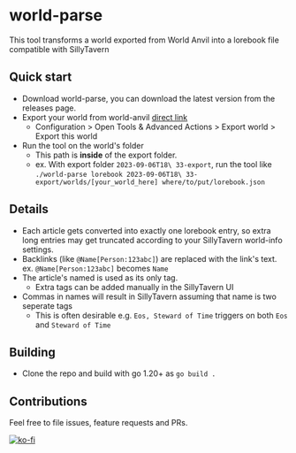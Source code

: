 # world-parse
This tool transforms a world exported from World Anvil into a lorebook file compatible with SillyTavern

## Quick start
- Download world-parse, you can download the latest version from the releases page.
- Export your world from world-anvil [direct link](https://toolbox.soullink.docker.worldanvil.com/backup/form)
    - Configuration > Open Tools & Advanced Actions > Export world > Export this world
- Run the tool on the world's folder
    - This path is **inside** of the export folder.
    - ex. With export folder `2023-09-06T18\ 33-export`, run the tool like `./world-parse lorebook 2023-09-06T18\ 33-export/worlds/[your_world_here] where/to/put/lorebook.json`

## Details
- Each article gets converted into exactly one lorebook entry, so extra long entries may get truncated according to your SillyTavern world-info settings.
- Backlinks (like `@Name[Person:123abc]`) are replaced with the link's text.
    ex. `@Name[Person:123abc]` becomes `Name`
- The article's named is used as its only tag.
    - Extra tags can be added manually in the SillyTavern UI
- Commas in names will result in SillyTavern assuming that name is two seperate tags
    - This is often desirable e.g. `Eos, Steward of Time` triggers on both `Eos` and `Steward of Time`


## Building
- Clone the repo and build with go 1.20+ as `go build .`

## Contributions
Feel free to file issues, feature requests and PRs.

[![ko-fi](https://ko-fi.com/img/githubbutton_sm.svg)](https://ko-fi.com/A0A8GTT67)